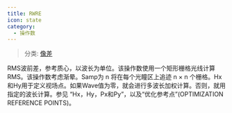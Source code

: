 ```yaml
---
title: RWRE
icon: state
category:
  - 操作数
---
```


> 分类: [像差](/hb/operands/131/885/  "Zemax 操作数 像差")

RMS波前差，参考质心，以波长为单位。该操作数使用一个矩形栅格光线计算RMS。该操作数考虑渐晕。Samp为 n 将在每个光瞳区上追迹 n × n 个栅格。Hx和Hy用于定义视场点。如果Wave值为零，就会进行多波长加权计算。否则，就用指定的波长计算。参见 “Hx，Hy，Px和Py”，以及“优化参考点”(OPTIMIZATION REFERENCE POINTS)。